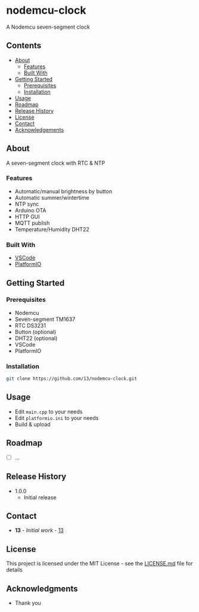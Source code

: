 # nodemcu-clock

A Nodemcu seven-segment clock

## Contents

 * [About](#about)
   * [Features](#features)
   * [Built With](#built-with)
 * [Getting Started](#getting-started)
   * [Prerequisites](#prerequisites)
   * [Installation](#installation)
 * [Usage](#usage)
 * [Roadmap](#roadmap)
 * [Release History](#release-history)
 * [License](#license)
 * [Contact](#contact)
 * [Acknowledgements](#acknowledgements)

## About

A seven-segment clock with RTC & NTP

### Features

* Automatic/manual brightness by button
* Automatic summer/wintertime
* NTP sync
* Arduino OTA
* HTTP GUI
* MQTT publish
* Temperature/Humidity DHT22

### Built With

* [VSCode](https://github.com/microsoft/vscode)
* [PlatformIO](https://platformio.org/)

## Getting Started

### Prerequisites

* Nodemcu
* Seven-segment TM1637
* RTC DS3231
* Button (optional)
* DHT22 (optional)
* VSCode
* PlatformIO

### Installation

```sh
git clone https://github.com/13/nodemcu-clock.git
```

## Usage

* Edit `main.cpp` to your needs
* Edit `platformio.ini` to your needs
* Build & upload

## Roadmap

- [ ] ...

## Release History

* 1.0.0
    * Initial release

## Contact

* **13** - *Initial work* - [13](https://github.com/13)

## License

This project is licensed under the MIT License - see the [LICENSE.md](LICENSE.md) file for details

## Acknowledgments

* Thank you
